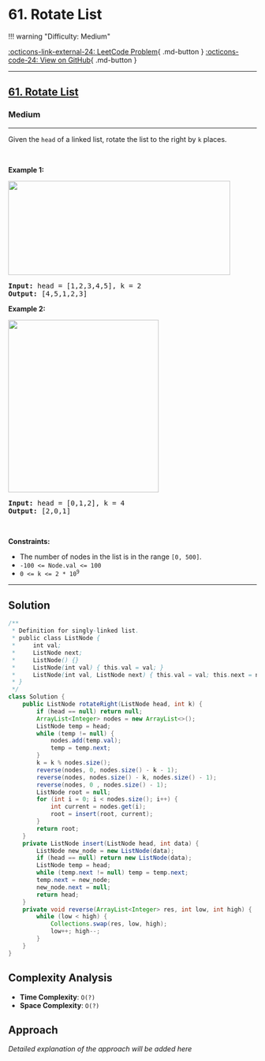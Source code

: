 # 61. Rotate List

!!! warning "Difficulty: Medium"

[:octicons-link-external-24: LeetCode Problem](https://leetcode.com/problems/rotate-list/){ .md-button }
[:octicons-code-24: View on GitHub](https://github.com/RAJ8664/Leetcode/tree/master/0061-rotate-list){ .md-button }

---

<h2><a href="https://leetcode.com/problems/rotate-list">61. Rotate List</a></h2><h3>Medium</h3><hr><p>Given the <code>head</code> of a linked&nbsp;list, rotate the list to the right by <code>k</code> places.</p>

<p>&nbsp;</p>
<p><strong class="example">Example 1:</strong></p>
<img alt="" src="https://assets.leetcode.com/uploads/2020/11/13/rotate1.jpg" style="width: 450px; height: 191px;" />
<pre>
<strong>Input:</strong> head = [1,2,3,4,5], k = 2
<strong>Output:</strong> [4,5,1,2,3]
</pre>

<p><strong class="example">Example 2:</strong></p>
<img alt="" src="https://assets.leetcode.com/uploads/2020/11/13/roate2.jpg" style="width: 305px; height: 350px;" />
<pre>
<strong>Input:</strong> head = [0,1,2], k = 4
<strong>Output:</strong> [2,0,1]
</pre>

<p>&nbsp;</p>
<p><strong>Constraints:</strong></p>

<ul>
	<li>The number of nodes in the list is in the range <code>[0, 500]</code>.</li>
	<li><code>-100 &lt;= Node.val &lt;= 100</code></li>
	<li><code>0 &lt;= k &lt;= 2 * 10<sup>9</sup></code></li>
</ul>


---

## Solution

```java
/**
 * Definition for singly-linked list.
 * public class ListNode {
 *     int val;
 *     ListNode next;
 *     ListNode() {}
 *     ListNode(int val) { this.val = val; }
 *     ListNode(int val, ListNode next) { this.val = val; this.next = next; }
 * }
 */
class Solution {
    public ListNode rotateRight(ListNode head, int k) {
        if (head == null) return null;
        ArrayList<Integer> nodes = new ArrayList<>();
        ListNode temp = head;
        while (temp != null) {
            nodes.add(temp.val);
            temp = temp.next;
        }
        k = k % nodes.size();
        reverse(nodes, 0, nodes.size() - k - 1);
        reverse(nodes, nodes.size() - k, nodes.size() - 1);
        reverse(nodes, 0 , nodes.size() - 1);
        ListNode root = null;
        for (int i = 0; i < nodes.size(); i++) {
            int current = nodes.get(i);
            root = insert(root, current);
        }
        return root;
    }
    private ListNode insert(ListNode head, int data) {
        ListNode new_node = new ListNode(data);
        if (head == null) return new ListNode(data);
        ListNode temp = head;
        while (temp.next != null) temp = temp.next;
        temp.next = new_node;
        new_node.next = null;
        return head;
    }
    private void reverse(ArrayList<Integer> res, int low, int high) {
        while (low < high) {
            Collections.swap(res, low, high);
            low++; high--;
        }
    }
}

```

## Complexity Analysis

- **Time Complexity**: `O(?)`
- **Space Complexity**: `O(?)`

## Approach

*Detailed explanation of the approach will be added here*

